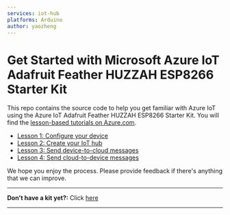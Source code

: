 ```yaml
---
services: iot-hub
platforms: Arduino
author: yaozheng
---
```


# Get Started with Microsoft Azure IoT Adafruit Feather HUZZAH ESP8266 Starter Kit

This repo contains the source code to help you get familiar with Azure IoT using the Azure IoT Adafruit Feather HUZZAH ESP8266 Starter Kit. You will find the [lesson-based tutorials on Azure.com]().

- [Lesson 1: Configure your device]()
- [Lesson 2: Create your IoT hub]()
- [Lesson 3: Send device-to-cloud messages]()
- [Lesson 4: Send cloud-to-device messages]()

We hope you enjoy the process. Please provide feedback if there's anything that we can improve.

***
**Don't have a kit yet?:** Click [here]()
***
